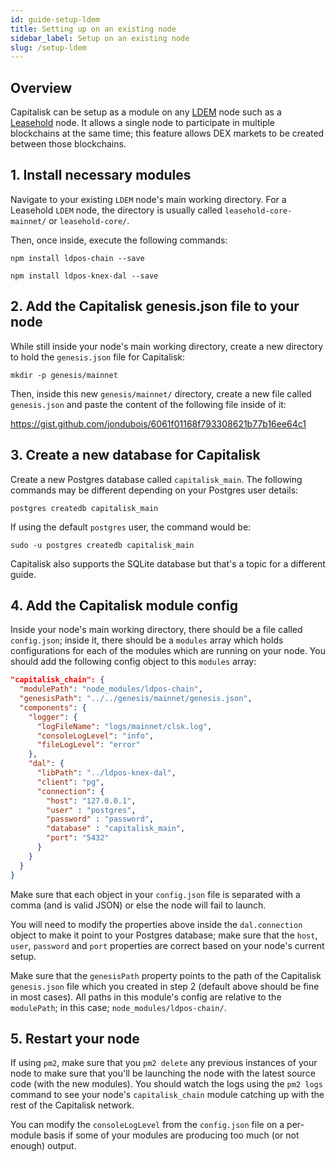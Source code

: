 ```yaml
---
id: guide-setup-ldem
title: Setting up on an existing node
sidebar_label: Setup on an existing node
slug: /setup-ldem
---
```


## Overview

Capitalisk can be setup as a module on any [LDEM](https://github.com/Capitalisk/ldem) node such as a [Leasehold](https://leasehold.io/) node.
It allows a single node to participate in multiple blockchains at the same time; this feature allows DEX markets to be created between those blockchains.

## 1. Install necessary modules

Navigate to your existing `LDEM` node's main working directory.
For a Leasehold `LDEM` node, the directory is usually called `leasehold-core-mainnet/` or `leasehold-core/`.

Then, once inside, execute the following commands:

```shell script
npm install ldpos-chain --save
```

```shell script
npm install ldpos-knex-dal --save
```

## 2. Add the Capitalisk genesis.json file to your node

While still inside your node's main working directory, create a new directory to hold the `genesis.json` file for Capitalisk:

```shell script
mkdir -p genesis/mainnet
```

Then, inside this new `genesis/mainnet/` directory, create a new file called `genesis.json` and paste the content of the following file inside of it:

https://gist.github.com/jondubois/6061f01168f793308621b77b16ee64c1

## 3. Create a new database for Capitalisk

Create a new Postgres database called `capitalisk_main`.
The following commands may be different depending on your Postgres user details:

```shell script
postgres createdb capitalisk_main
```

If using the default `postgres` user, the command would be:

```shell script
sudo -u postgres createdb capitalisk_main
```

Capitalisk also supports the SQLite database but that's a topic for a different guide.

## 4. Add the Capitalisk module config

Inside your node's main working directory, there should be a file called `config.json`; inside it, there should be a `modules` array which holds configurations for each of the modules which are running on your node. You should add the following config object to this `modules` array:

```json
"capitalisk_chain": {
  "modulePath": "node_modules/ldpos-chain",
  "genesisPath": "../../genesis/mainnet/genesis.json",
  "components": {
    "logger": {
      "logFileName": "logs/mainnet/clsk.log",
      "consoleLogLevel": "info",
      "fileLogLevel": "error"
    },
    "dal": {
      "libPath": "../ldpos-knex-dal",
      "client": "pg",
      "connection": {
        "host": "127.0.0.1",
        "user" : "postgres",
        "password" : "password",
        "database" : "capitalisk_main",
        "port": "5432"
      }
    }
  }
}
```

Make sure that each object in your `config.json` file is separated with a comma (and is valid JSON) or else the node will fail to launch.

You will need to modify the properties above inside the `dal.connection` object to make it point to your Postgres database; make sure that the `host`, `user`, `password` and `port` properties are correct based on your node's current setup.

Make sure that the `genesisPath` property points to the path of the Capitalisk `genesis.json` file which you created in step 2 (default above should be fine in most cases).
All paths in this module's config are relative to the `modulePath`; in this case; `node_modules/ldpos-chain/`.

## 5. Restart your node

If using `pm2`, make sure that you `pm2 delete` any previous instances of your node to make sure that you'll be launching the node with the latest source code (with the new modules).
You should watch the logs using the `pm2 logs` command to see your node's `capitalisk_chain` module catching up with the rest of the Capitalisk network.

You can modify the `consoleLogLevel` from the `config.json` file on a per-module basis if some of your modules are producing too much (or not enough) output.

